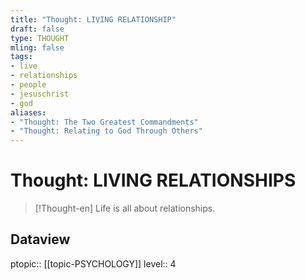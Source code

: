 ```yaml
---
title: "Thought: LIVING RELATIONSHIP"
draft: false
type: THOUGHT
mling: false
tags:
- live
- relationships
- people
- jesuschrist
- god
aliases:
- "Thought: The Two Greatest Commandments"
- "Thought: Relating to God Through Others"
---
```

# Thought: LIVING RELATIONSHIPS
> [!Thought-en]
>  Life is all about relationships.

## Dataview
ptopic:: [[topic-PSYCHOLOGY]]
level:: 4
